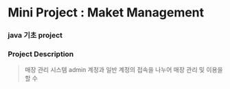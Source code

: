 Mini Project : Maket Management
==============
### java 기초 project
### Project Description
> 매장 관리 시스템
> admin 계정과 일반 계정의 접속을 나누어 매장 관리 및 이용을 할 수 

